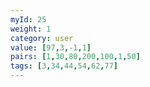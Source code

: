 ```yaml
---
myId: 25
weight: 1
category: user
value: [97,3,-1,1]
pairs: [1,30,80,200,100,1,50]
tags: [3,34,44,54,62,77]
---
```

